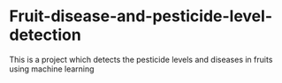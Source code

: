 # Fruit-disease-and-pesticide-level-detection
This is a project which detects the pesticide levels and diseases in fruits using machine learning
